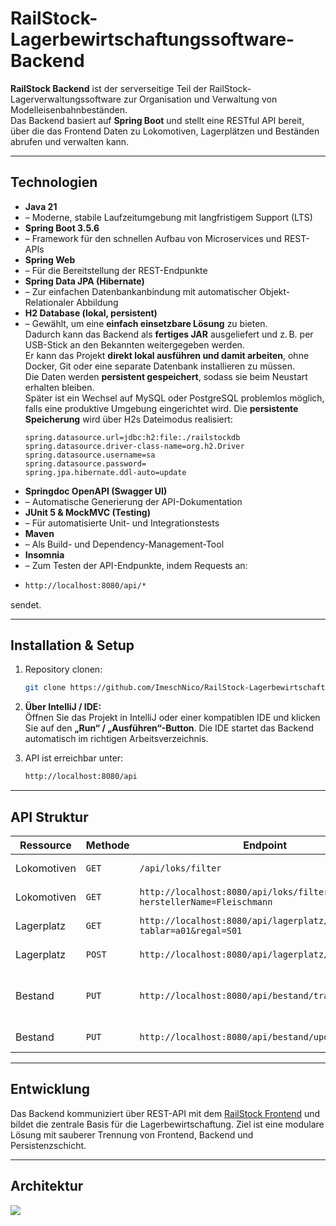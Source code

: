 # RailStock-Lagerbewirtschaftungssoftware-Backend

**RailStock Backend** ist der serverseitige Teil der RailStock-Lagerverwaltungssoftware zur Organisation und Verwaltung von Modelleisenbahnbeständen.  
Das Backend basiert auf **Spring Boot** und stellt eine RESTful API bereit, über die das Frontend Daten zu Lokomotiven, Lagerplätzen und Beständen abrufen und verwalten kann.

---

## Technologien

- **Java 21**
- – Moderne, stabile Laufzeitumgebung mit langfristigem Support (LTS)
- **Spring Boot 3.5.6**
- – Framework für den schnellen Aufbau von Microservices und REST-APIs
- **Spring Web**
- – Für die Bereitstellung der REST-Endpunkte
- **Spring Data JPA (Hibernate)**
- – Zur einfachen Datenbankanbindung mit automatischer Objekt-Relationaler Abbildung
- **H2 Database (lokal, persistent)**
- – Gewählt, um eine **einfach einsetzbare Lösung** zu bieten.  
  Dadurch kann das Backend als **fertiges JAR** ausgeliefert und z. B. per USB-Stick an den Bekannten weitergegeben werden.  
  Er kann das Projekt **direkt lokal ausführen und damit arbeiten**, ohne Docker, Git oder eine separate Datenbank installieren zu müssen.  
  Die Daten werden **persistent gespeichert**, sodass sie beim Neustart erhalten bleiben.  
  Später ist ein Wechsel auf MySQL oder PostgreSQL problemlos möglich, falls eine produktive Umgebung eingerichtet wird.
   Die **persistente Speicherung** wird über H2s Dateimodus realisiert:  
  ```properties
  spring.datasource.url=jdbc:h2:file:./railstockdb
  spring.datasource.driver-class-name=org.h2.Driver
  spring.datasource.username=sa
  spring.datasource.password=
  spring.jpa.hibernate.ddl-auto=update

- **Springdoc OpenAPI (Swagger UI)**
- – Automatische Generierung der API-Dokumentation
- **JUnit 5 & MockMVC (Testing)**
- – Für automatisierte Unit- und Integrationstests
- **Maven**
- – Als Build- und Dependency-Management-Tool
- **Insomnia**
- – Zum Testen der API-Endpunkte, indem Requests an:
- ```bash
  http://localhost:8080/api/*
sendet.

---

## Installation & Setup

1. Repository clonen:
   ```bash
   git clone https://github.com/ImeschNico/RailStock-Lagerbewirtschaftungssoftware-Backend.git
   
2. **Über IntelliJ / IDE:**  
Öffnen Sie das Projekt in IntelliJ oder einer kompatiblen IDE und klicken Sie auf den **„Run“ / „Ausführen“-Button**.
Die IDE startet das Backend automatisch im richtigen Arbeitsverzeichnis.

3. API ist erreichbar unter:
   ```bash
   http://localhost:8080/api

--- 

## API Struktur

| Ressource   | Methode | Endpoint                  | Beschreibung                                |
| ----------- | ------- | ------------------------- | ------------------------------------------- |
| Lokomotiven | `GET`   | `/api/loks/filter`               | Liste aller Lokomotiven                     |
| Lokomotiven | `GET`   | `http://localhost:8080/api/loks/filter?herstellerName=Fleischmann`               | Filter nach Modell                  |
| Lagerplatz | `GET`   | `http://localhost:8080/api/lagerplatz/filter?tablar=a01&regal=S01`       | Filter nach Lagerplatz                    |
| Lagerplatz | `POST`   | `http://localhost:8080/api/lagerplatz/erstellen`       | Lagerplatz erstellen                 |
| Bestand    | `PUT`  | `http://localhost:8080/api/bestand/transferBestand` | Transferiert Bestände zwischen Lagerplätzen |
| Bestand   | `PUT`  | `http://localhost:8080/api/bestand/updateBestand` | Bestand Eingang  |

---

## Entwicklung

Das Backend kommuniziert über REST-API mit dem [RailStock Frontend](https://github.com/ImeschNico/RailStock-Lagerbewirtschaftungssoftware-Frontend)
und bildet die zentrale Basis für die Lagerbewirtschaftung.
Ziel ist eine modulare Lösung mit sauberer Trennung von Frontend, Backend und Persistenzschicht.

---

## Architektur

![](rail-stock/src/docs/Architektur.png)


